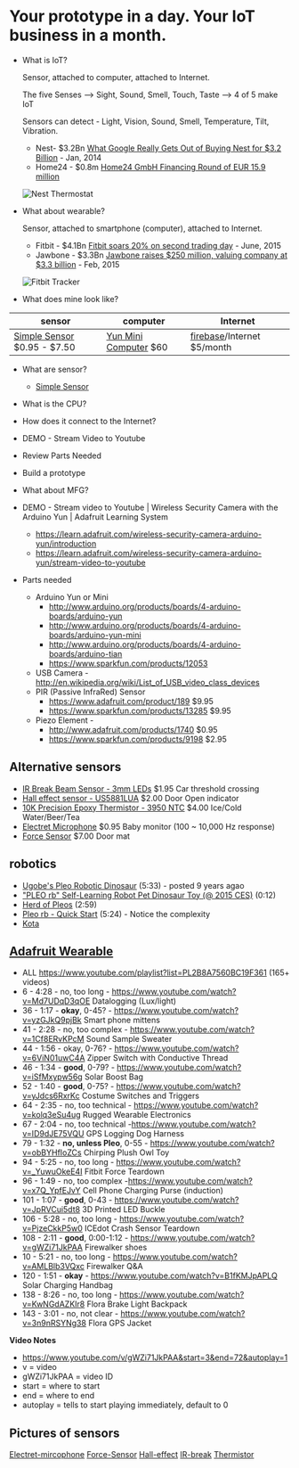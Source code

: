 # Your prototype in a day. Your IoT business in a month. 

- What is IoT?

    Sensor, attached to computer, attached to Internet.

    The five Senses --> Sight, Sound, Smell, Touch, Taste --> 4 of 5 make IoT

    Sensors can detect - Light, Vision, Sound, Smell, Temperature, Tilt, Vibration.

    - Nest- $3.2Bn [What Google Really Gets Out of Buying Nest for $3.2 Billion](http://www.wired.com/2014/01/googles-3-billion-nest-buy-finally-make-internet-things-real-us/) - Jan, 2014
    - Home24 - $0.8m [Home24 GmbH Financing Round of EUR 15.9 million](http://rocketinternet.pr.co/92518-home24-gmbh-financing-round-of-eur-15-9-million)

    ![Nest Thermostat](nest-thermostat.png)

- What about wearable?

    Sensor, attached to smartphone (computer), attached to Internet.

    - Fitbit - $4.1Bn  [Fitbit soars 20% on second trading day](http://www.cnbc.com/2015/06/22/fitbit-stock-opens-up-more-than-10.html) - June, 2015
    - Jawbone - $3.3Bn [Jawbone raises $250 million, valuing company at $3.3 billion](http://www.cnbc.com/2014/02/13/jawbone-raises-250-million-valuing-company-at-33-billion.html) - Feb, 2015

    ![Fitbit Tracker](fitbit-tracker.png)

- What does mine look like?

|  sensor | computer | Internet |
|------------------------------|------------------------------|------------------------------|
| [Simple Sensor](NOTESonSensors.md)  $0.95 - $7.50  | [Yun Mini Computer](http://world.arduino.org/en/arduino-yun-mini.html)  $60 | [firebase](https://www.firebase.com/pricing.html)/Internet $5/month |

- What are sensor?

    - [Simple Sensor](NOTESonSensors.md)

- What is the CPU?
- How does it connect to the Internet?
- DEMO - Stream Video to Youtube
- Review Parts Needed
- Build a prototype
- What about MFG?




- DEMO - Stream video to Youtube | Wireless Security Camera with the Arduino Yun | Adafruit Learning System
    - https://learn.adafruit.com/wireless-security-camera-arduino-yun/introduction
    - https://learn.adafruit.com/wireless-security-camera-arduino-yun/stream-video-to-youtube

- Parts needed 
    - Arduino Yun or Mini  
        - http://www.arduino.org/products/boards/4-arduino-boards/arduino-yun
        - http://www.arduino.org/products/boards/4-arduino-boards/arduino-yun-mini
        - http://www.arduino.org/products/boards/4-arduino-boards/arduino-tian
        - https://www.sparkfun.com/products/12053
    - USB Camera  - http://en.wikipedia.org/wiki/List_of_USB_video_class_devices
    - PIR (Passive InfraRed) Sensor
        - https://www.adafruit.com/product/189  $9.95
        - https://www.sparkfun.com/products/13285 $9.95
    - Piezo Element - 
        - http://www.adafruit.com/products/1740 $0.95
        - https://www.sparkfun.com/products/9198 $2.95

## Alternative sensors ##

- [IR Break Beam Sensor - 3mm LEDs](http://www.adafruit.com/products/2167) $1.95
    Car threshold crossing
- [Hall effect sensor - US5881LUA](http://www.adafruit.com/products/158) $2.00
    Door Open indicator
- [10K Precision Epoxy Thermistor - 3950 NTC](http://www.adafruit.com/products/372) $4.00
    Ice/Cold Water/Beer/Tea
- [Electret Microphone](https://www.sparkfun.com/products/8635) $0.95
    Baby monitor (100 ~ 10,000 Hz response)
- [Force Sensor](https://www.adafruit.com/products/166) $7.00
    Door mat

## robotics ##

- [Ugobe's Pleo Robotic Dinosaur](https://www.youtube.com/watch?v=E0C55PEcj5E) (5:33) - posted 9 years agao
- ["PLEO rb" Self-Learning Robot Pet Dinosaur Toy (@ 2015 CES)](https://www.youtube.com/watch?v=kOWF-L8Prxs) (0:12)
- [Herd of Pleos](https://www.youtube.com/watch?v=XFmY5iKopug) (2:59)
- [Pleo rb - Quick Start](https://www.youtube.com/watch?v=1bOYMqqkpWM) (5:24) - Notice the complexity
- [Kota](https://www.youtube.com/watch?v=w5c3Wq0jpps)

## [Adafruit Wearable](https://www.adafruit.com/category/65) ##

- ALL https://www.youtube.com/playlist?list=PL2B8A7560BC19F361  (165+ videos)
- 6 - 4:28 - no, too long - https://www.youtube.com/watch?v=Md7UDqD3qOE Datalogging (Lux/light) 
- 36 - 1:17 - <b>okay</b>, 0-45? - https://www.youtube.com/watch?v=yzGJkQ9pjBk Smart phone mittens
- 41 - 2:28 - no, too complex - https://www.youtube.com/watch?v=1Cf8ERvKPcM Sound Sample Sweater
- 44 - 1:56 - okay, 0-76? - https://www.youtube.com/watch?v=6ViN01uwC4A Zipper Switch with Conductive Thread
- 46 - 1:34 - <b>good</b>, 0-79? - https://www.youtube.com/watch?v=iSfMxypw56g Solar Boost Bag
- 52 - 1:40 - <b>good</b>, 0-75? - https://www.youtube.com/watch?v=yJdcs6RxrKc Costume Switches and Triggers
- 64 - 2:35 - no, too technical - https://www.youtube.com/watch?v=kolq3eSu4ug Rugged Wearable Electronics
- 67 - 2:04 - no, too technical -https://www.youtube.com/watch?v=ID9dJE75VQU GPS Logging Dog Harness
- 79 - 1:32 - <b>no, unless Pleo</b>, 0-55 - https://www.youtube.com/watch?v=obBYHfIoZCs Chirping Plush Owl Toy
- 94 - 5:25 - no, too long - https://www.youtube.com/watch?v=_YuwuOkeE4I Fitbit Force Teardown
- 96 - 1:49 - no, too complex -https://www.youtube.com/watch?v=x7Q_YpfEJvY Cell Phone Charging Purse (induction)
- 101 - 1:07 - <b>good</b>, 0-43 - https://www.youtube.com/watch?v=JpRVCui5dt8 3D Printed LED Buckle
- 106 - 5:28 - no, too long - https://www.youtube.com/watch?v=PjzeCkkP5w0 ICEdot Crash Sensor Teardown
- 108 - 2:11 - <b>good</b>, 0:00-1:12  - https://www.youtube.com/watch?v=gWZi71JkPAA Firewalker shoes
- 10  - 5:21 - no, too long - https://www.youtube.com/watch?v=AMLBlb3VQxc Firewalker Q&A
- 120 - 1:51 - <b>okay</b> - https://www.youtube.com/watch?v=B1fKMJpAPLQ Solar Charging Handbag
- 138 - 8:26 - no, too long - https://www.youtube.com/watch?v=KwNGdAZKIr8 Flora Brake Light Backpack
- 143 - 3:01 - no, not clear - https://www.youtube.com/watch?v=3n9nRSYNg38 Flora GPS Jacket

**Video Notes**

- https://www.youtube.com/v/gWZi71JkPAA&start=3&end=72&autoplay=1
- v = video
- gWZi71JkPAA = video ID
- start = where to start
- end = where to end
- autoplay = tells to start playing immediately, default to 0


## Pictures of sensors ##

[Electret-mircophone](images/Electret-mircophone_08635-04-L.jpg)
[Force-Sensor](images/Force-Sensor_166-00.jpg)
[Hall-effect](images/Hall-effect_158-00.jpg)
[IR-break](images/IR-break_2167-03.jpg)
[Thermistor](images/Thermistor_372-00.jpg)
